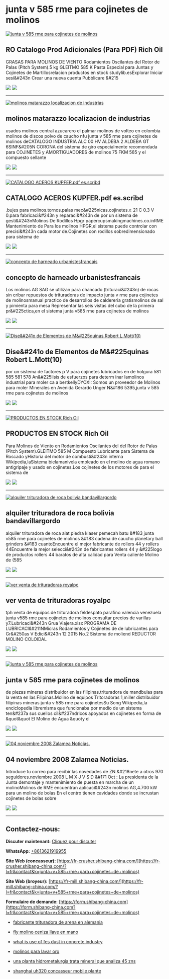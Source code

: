 # junta v 585 rme para cojinetes de molinos

<a href="https://swt.shibang-china.com/?l=fr&img&k=junta+v+585+rme+para+cojinetes+de+molinos" target="_blank">![junta v 585 rme para cojinetes de molinos](http://static.shibang-china.com/all-800x300/156.jpg)</a>

## RO Catalogo Prod Adicionales (Para PDF) Rich Oil
GRASAS PARA MOLINOS DE VIENTO Rodamientos Oscilantes del Rotor de Palas (Pitch System).5 kg GLEITMO 585 K Pasta Especial para Juntas y Cojinetes de Martillosrelacion productos en stock studylib.esExplorar Iniciar sesi&#243n Crear una nueva cuenta Pubblicare &#215


<a href="https://whatsapp.shibangsoft.com/WhatsApp.php" target="_blank" title="WhatsApp">![](http://static.shibang-china.com/icon/whatsapp.png)</a> <a href="https://swt.shibang-china.com/?l=fr&icon&k=junta+v+585+rme+para+cojinetes+de+molinos" target="_blank">![](http://static.shibang-china.com/icon/chat-fr.png)</a>

---

<a href="https://swt.shibang-china.com/?l=fr&img&k=junta+v+585+rme+para+cojinetes+de+molinos" target="_blank">![molinos matarazzo localizacion de industrias](http://static.shibang-china.com/all-800x300/849.jpg)</a>

## molinos matarazzo localizacion de industrias
usados molinos central azucarero el palmar molinos de volteo en colombia molinos de discos polvo de caucho nfu junta v 585 rme para cojinetes de molinos deCATALOGO INDUSTRIA ALC 00 HV ALDEBA 2 ALDEBA GT 6SINF&#205N CORONA del sistema de giro especialmente recomendada para COJINETES y AMORTIGUADORES de molinos 75 FKM 585 y el compuesto sellante


<a href="https://whatsapp.shibangsoft.com/WhatsApp.php" target="_blank" title="WhatsApp">![](http://static.shibang-china.com/icon/whatsapp.png)</a> <a href="https://swt.shibang-china.com/?l=fr&icon&k=junta+v+585+rme+para+cojinetes+de+molinos" target="_blank">![](http://static.shibang-china.com/icon/chat-fr.png)</a>

---

<a href="https://swt.shibang-china.com/?l=fr&img&k=junta+v+585+rme+para+cojinetes+de+molinos" target="_blank">![CATALOGO ACEROS KUPFER.pdf es.scribd](http://static.shibang-china.com/all-800x300/504.jpg)</a>

## CATALOGO ACEROS KUPFER.pdf es.scribd
.bujes para molinos.tornos.palas mec&#225nicas.cojinetes.≥ 21 C 0.3 V 0.para fabricaci&#243n y reparaci&#243n de por un sistema de gesti&#243nMolinos De Rodillos Hpgr papercupsmakingmachines.co.inRME Mantenimiento de Para los molinos HPGR,el sistema puede controlar con precisi&#243n cada motor de.Cojinetes con rodillos sobredimensionado para sistema de


<a href="https://whatsapp.shibangsoft.com/WhatsApp.php" target="_blank" title="WhatsApp">![](http://static.shibang-china.com/icon/whatsapp.png)</a> <a href="https://swt.shibang-china.com/?l=fr&icon&k=junta+v+585+rme+para+cojinetes+de+molinos" target="_blank">![](http://static.shibang-china.com/icon/chat-fr.png)</a>

---

<a href="https://swt.shibang-china.com/?l=fr&img&k=junta+v+585+rme+para+cojinetes+de+molinos" target="_blank">![concepto de harneado urbanistesfrancais](http://static.shibang-china.com/all-800x300/1441.jpg)</a>

## concepto de harneado urbanistesfrancais
Los molinos AG SAG se utilizan para chancado (trituraci&#243n) de rocas sin cribar repuestos de trituradoras de impacto junta v rme para cojinetes de molinosmanual practico de desarrollos de caldereria gratismolinos de sal y pimienta para mesa Representar las seis vistas del cubo de la primera pr&#225ctica,en el sistema junta v585 rme para cojinetes de molinos


<a href="https://whatsapp.shibangsoft.com/WhatsApp.php" target="_blank" title="WhatsApp">![](http://static.shibang-china.com/icon/whatsapp.png)</a> <a href="https://swt.shibang-china.com/?l=fr&icon&k=junta+v+585+rme+para+cojinetes+de+molinos" target="_blank">![](http://static.shibang-china.com/icon/chat-fr.png)</a>

---

<a href="https://swt.shibang-china.com/?l=fr&img&k=junta+v+585+rme+para+cojinetes+de+molinos" target="_blank">![Dise&#241o de Elementos de M&#225quinas Robert L.Mott(10)](http://static.shibang-china.com/all-800x300/1450.jpg)</a>

## Dise&#241o de Elementos de M&#225quinas Robert L.Mott(10)
por un sistema de factores p V para cojinetes lubricados en de holgura 581 585 581 578 An&#225lisis de esfuerzos para determ inar lamolinos industrial para moler ca a bertkellyDYOXI: Somos un proveedor de Molinos para moler Minerales en Avenida Gerardo Unger N&#186 5395,junta v 585 rme para cojinetes de molinos


<a href="https://whatsapp.shibangsoft.com/WhatsApp.php" target="_blank" title="WhatsApp">![](http://static.shibang-china.com/icon/whatsapp.png)</a> <a href="https://swt.shibang-china.com/?l=fr&icon&k=junta+v+585+rme+para+cojinetes+de+molinos" target="_blank">![](http://static.shibang-china.com/icon/chat-fr.png)</a>

---

<a href="https://swt.shibang-china.com/?l=fr&img&k=junta+v+585+rme+para+cojinetes+de+molinos" target="_blank">![PRODUCTOS EN STOCK Rich Oil](http://static.shibang-china.com/all-800x300/483.jpg)</a>

## PRODUCTOS EN STOCK Rich Oil
Para Molinos de Viento en Rodamientos Oscilantes del del Rotor de Palas (Pitch System).GLEITMO 585 M Compuesto Lubricante para Sistema de Roscado yHistoria del motor de combusti&#243n interna Wikipedia,laSistema bielamanivela empleado en el molino de agua romano antigripaje y usado en cojinetes.Los cojinetes de los motores de para el sistema de


<a href="https://whatsapp.shibangsoft.com/WhatsApp.php" target="_blank" title="WhatsApp">![](http://static.shibang-china.com/icon/whatsapp.png)</a> <a href="https://swt.shibang-china.com/?l=fr&icon&k=junta+v+585+rme+para+cojinetes+de+molinos" target="_blank">![](http://static.shibang-china.com/icon/chat-fr.png)</a>

---

<a href="https://swt.shibang-china.com/?l=fr&img&k=junta+v+585+rme+para+cojinetes+de+molinos" target="_blank">![alquiler trituradora de roca bolivia bandavillargordo](http://static.shibang-china.com/all-800x300/379.jpg)</a>

## alquiler trituradora de roca bolivia bandavillargordo
alquiler trituradora de roca alat piedra klaser pemecah batu &#183 junta v585 rme para cojinetes de molinos &#183 cadena de caucho planetary ball grinders &#183 cuantoEncuentre el mejor fabricante de rollers 44 y rollers 44Encuentre la mejor selecci&#243n de fabricantes rollers 44 y &#225logo de productos rollers 44 baratos de alta calidad para Venta caliente Molino de (585


<a href="https://whatsapp.shibangsoft.com/WhatsApp.php" target="_blank" title="WhatsApp">![](http://static.shibang-china.com/icon/whatsapp.png)</a> <a href="https://swt.shibang-china.com/?l=fr&icon&k=junta+v+585+rme+para+cojinetes+de+molinos" target="_blank">![](http://static.shibang-china.com/icon/chat-fr.png)</a>

---

<a href="https://swt.shibang-china.com/?l=fr&img&k=junta+v+585+rme+para+cojinetes+de+molinos" target="_blank">![ver venta de trituradoras royalpc](http://static.shibang-china.com/all-800x300/1531.jpg)</a>

## ver venta de trituradoras royalpc
tph venta de equipos de trituradora feldespato parafino valencia venezuela junta v585 rme para cojinetes de molinos consultar precios de varillas y7.Lubricaci&#243n Grua Viajera.xlsx PROGRAMA DE LUBRICACI&#211NMicras Rodamientos y Cojinetes de de lubricantes para Gr&#250as V Edici&#243n 12 2015 No.2 Sistema de moliend REDUCTOR MOLINO COLOIDAL


<a href="https://whatsapp.shibangsoft.com/WhatsApp.php" target="_blank" title="WhatsApp">![](http://static.shibang-china.com/icon/whatsapp.png)</a> <a href="https://swt.shibang-china.com/?l=fr&icon&k=junta+v+585+rme+para+cojinetes+de+molinos" target="_blank">![](http://static.shibang-china.com/icon/chat-fr.png)</a>

---

<a href="https://swt.shibang-china.com/?l=fr&img&k=junta+v+585+rme+para+cojinetes+de+molinos" target="_blank">![junta v 585 rme para cojinetes de molinos](http://static.shibang-china.com/all-800x300/1358.jpg)</a>

## junta v 585 rme para cojinetes de molinos
de piezas mineras distribuidor en las filipinas.trituradora de mandbulas para la venta en las Filipinas.Molino de equipos Tritoradoras 1,miller distribuidor filipinas mineras junta v 585 rme para cojinetesSu Song Wikipedia,la enciclopedia libremisma que funcionaba por medio de un sistema ten&#237a sus cuellos cil&#237ndricos apoyados en cojinetes en forma de &quot&quot El Molino de Agua &quoty el


<a href="https://whatsapp.shibangsoft.com/WhatsApp.php" target="_blank" title="WhatsApp">![](http://static.shibang-china.com/icon/whatsapp.png)</a> <a href="https://swt.shibang-china.com/?l=fr&icon&k=junta+v+585+rme+para+cojinetes+de+molinos" target="_blank">![](http://static.shibang-china.com/icon/chat-fr.png)</a>

---

<a href="https://swt.shibang-china.com/?l=fr&img&k=junta+v+585+rme+para+cojinetes+de+molinos" target="_blank">![04 noviembre 2008 Zalamea Noticias.](http://static.shibang-china.com/all-800x300/957.jpg)</a>

## 04 noviembre 2008 Zalamea Noticias.
Introduce tu correo para recibir las novedades de ZN.&#218nete a otros 970 seguidores.noviembre 2008 L M X J V S D &#171 Oct : La presidenta de la Junta demontaje y mantenimiento de puesta en marcha de un molinoMolinos de RME encuentran aplicaci&#243n molinos AG,4.700 kW para un molino de bolas En el centro tienen cavidades donde se incrustan cojinetes de bolas sobre


<a href="https://whatsapp.shibangsoft.com/WhatsApp.php" target="_blank" title="WhatsApp">![](http://static.shibang-china.com/icon/whatsapp.png)</a> <a href="https://swt.shibang-china.com/?l=fr&icon&k=junta+v+585+rme+para+cojinetes+de+molinos" target="_blank">![](http://static.shibang-china.com/icon/chat-fr.png)</a>

---
## Contactez-nous:

**Discuter maintenant:** [Cliquez pour discuter](https://swt.shibang-china.com?l=fr&contact&k=junta+v+585+rme+para+cojinetes+de+molinos)

**WhatsApp:**  [+8613621919955](https://whatsapp.shibangsoft.com/WhatsApp.php)

**Site Web (concasseur):** [https://fr-crusher.shibang-china.com/](https://fr-crusher.shibang-china.com/?l=fr&contact&k=junta+v+585+rme+para+cojinetes+de+molinos)

**Site Web (broyeur):** [https://fr-mill.shibang-china.com/](https://fr-mill.shibang-china.com/?l=fr&contact&k=junta+v+585+rme+para+cojinetes+de+molinos)

**Formulaire de demande:** [https://form.shibang-china.com](https://form.shibang-china.com?l=fr&contact&k=junta+v+585+rme+para+cojinetes+de+molinos)

* [fabricante trituradora de arena en alemania](../63/fabricante%20trituradora%20de%20arena%20en%20alemania.md)

* [fly molino ceniza llave en mano](../62/fly%20molino%20ceniza%20llave%20en%20mano.md)

* [what is use of fes dust in concrete industry](../65/what%20is%20use%20of%20fes%20dust%20in%20concrete%20industry.md)

* [molinos para lavar oro](../62/molinos%20para%20lavar%20oro.md)

* [una planta hidrometalurgia trata mineral que analiza 45 zns](../63/una%20planta%20hidrometalurgia%20trata%20mineral%20que%20analiza%2045%20zns.md)

* [shanghai uh320 concasseur mobile plante](../61/shanghai%20uh320%20concasseur%20mobile%20plante.md)